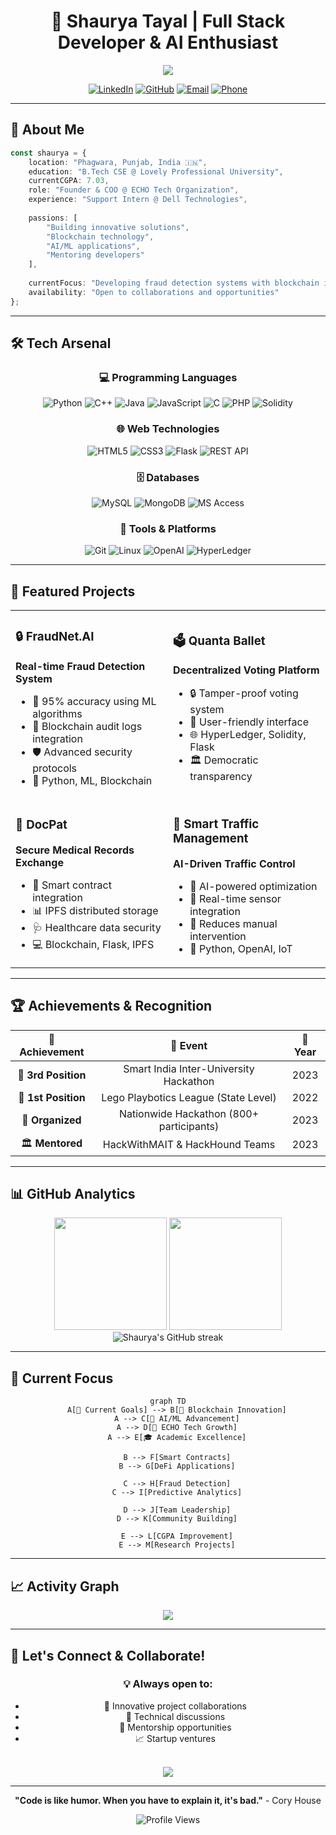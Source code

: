 # <div align="center">🚀 Shaurya Tayal | Full Stack Developer & AI Enthusiast</div>

<div align="center">
  <img src="https://readme-typing-svg.demolab.com/?lines=Founder+%26+COO+at+ECHO+Tech;AI%2FML+Developer;Blockchain+Enthusiast;Problem+Solver;Always+Learning!&font=Fira%20Code&center=true&width=440&height=45&color=36BCF7&vCenter=true&size=22&pause=1000" />
</div>

<div align="center">
  
  [![LinkedIn](https://img.shields.io/badge/LinkedIn-0077B5?style=for-the-badge&logo=linkedin&logoColor=white)](https://linkedin.com/in/shaurya_wizard)
  [![GitHub](https://img.shields.io/badge/GitHub-100000?style=for-the-badge&logo=github&logoColor=white)](https://github.com/ishouriya)
  [![Email](https://img.shields.io/badge/Email-D14836?style=for-the-badge&logo=gmail&logoColor=white)](mailto:shouriyatayl1234@gmail.com)
  [![Phone](https://img.shields.io/badge/Phone-25D366?style=for-the-badge&logo=whatsapp&logoColor=white)](tel:+918218109345)

</div>

---

## 🎯 About Me

```typescript
const shaurya = {
    location: "Phagwara, Punjab, India 🇮🇳",
    education: "B.Tech CSE @ Lovely Professional University",
    currentCGPA: 7.03,
    role: "Founder & COO @ ECHO Tech Organization",
    experience: "Support Intern @ Dell Technologies",
    
    passions: [
        "Building innovative solutions",
        "Blockchain technology",
        "AI/ML applications",
        "Mentoring developers"
    ],
    
    currentFocus: "Developing fraud detection systems with blockchain integration",
    availability: "Open to collaborations and opportunities"
};
```

---

## 🛠️ Tech Arsenal

<div align="center">

### 💻 Programming Languages
![Python](https://img.shields.io/badge/Python-3776AB?style=for-the-badge&logo=python&logoColor=white)
![C++](https://img.shields.io/badge/C++-00599C?style=for-the-badge&logo=c%2B%2B&logoColor=white)
![Java](https://img.shields.io/badge/Java-ED8B00?style=for-the-badge&logo=java&logoColor=white)
![JavaScript](https://img.shields.io/badge/JavaScript-F7DF1E?style=for-the-badge&logo=javascript&logoColor=black)
![C](https://img.shields.io/badge/C-00599C?style=for-the-badge&logo=c&logoColor=white)
![PHP](https://img.shields.io/badge/PHP-777BB4?style=for-the-badge&logo=php&logoColor=white)
![Solidity](https://img.shields.io/badge/Solidity-363636?style=for-the-badge&logo=solidity&logoColor=white)

### 🌐 Web Technologies
![HTML5](https://img.shields.io/badge/HTML5-E34F26?style=for-the-badge&logo=html5&logoColor=white)
![CSS3](https://img.shields.io/badge/CSS3-1572B6?style=for-the-badge&logo=css3&logoColor=white)
![Flask](https://img.shields.io/badge/Flask-000000?style=for-the-badge&logo=flask&logoColor=white)
![REST API](https://img.shields.io/badge/REST-02569B?style=for-the-badge&logo=rest&logoColor=white)

### 🗄️ Databases
![MySQL](https://img.shields.io/badge/MySQL-4479A1?style=for-the-badge&logo=mysql&logoColor=white)
![MongoDB](https://img.shields.io/badge/MongoDB-4EA94B?style=for-the-badge&logo=mongodb&logoColor=white)
![MS Access](https://img.shields.io/badge/MS_Access-A4373A?style=for-the-badge&logo=microsoft-access&logoColor=white)

### 🔧 Tools & Platforms
![Git](https://img.shields.io/badge/Git-F05032?style=for-the-badge&logo=git&logoColor=white)
![Linux](https://img.shields.io/badge/Linux-FCC624?style=for-the-badge&logo=linux&logoColor=black)
![OpenAI](https://img.shields.io/badge/OpenAI-412991?style=for-the-badge&logo=openai&logoColor=white)
![HyperLedger](https://img.shields.io/badge/Hyperledger-2F3134?style=for-the-badge&logo=hyperledger&logoColor=white)

</div>

---

## 🚀 Featured Projects

<div align="center">

<table>
<tr>
<td width="50%">

### 🔒 FraudNet.AI
**Real-time Fraud Detection System**
- 🎯 95% accuracy using ML algorithms
- 🔗 Blockchain audit logs integration
- 🛡️ Advanced security protocols
- 💼 Python, ML, Blockchain

</td>
<td width="50%">

### 🗳️ Quanta Ballet
**Decentralized Voting Platform**
- 🔒 Tamper-proof voting system
- 📱 User-friendly interface
- 🌐 HyperLedger, Solidity, Flask
- 🏛️ Democratic transparency

</td>
</tr>
<tr>
<td width="50%">

### 🏥 DocPat
**Secure Medical Records Exchange**
- 🔐 Smart contract integration
- 📊 IPFS distributed storage
- 🩺 Healthcare data security
- 💻 Blockchain, Flask, IPFS

</td>
<td width="50%">

### 🚦 Smart Traffic Management
**AI-Driven Traffic Control**
- 🤖 AI-powered optimization
- 📡 Real-time sensor integration
- 🚗 Reduces manual intervention
- 🧠 Python, OpenAI, IoT

</td>
</tr>
</table>

</div>

---

## 🏆 Achievements & Recognition

<div align="center">

| 🏅 Achievement | 🎯 Event | 📅 Year |
|:---:|:---:|:---:|
| 🥉 **3rd Position** | Smart India Inter-University Hackathon | 2023 |
| 🥇 **1st Position** | Lego Playbotics League (State Level) | 2022 |
| 🎪 **Organized** | Nationwide Hackathon (800+ participants) | 2023 |
| 🏛️ **Mentored** | HackWithMAIT & HackHound Teams | 2023 |

</div>

---

## 📊 GitHub Analytics

<div align="center">
  <img height="180em" src="https://github-readme-stats.vercel.app/api?username=ishouriya&show_icons=true&theme=radical&include_all_commits=true&count_private=true&hide_border=true&bg_color=0D1117"/>
  <img height="180em" src="https://github-readme-stats.vercel.app/api/top-langs/?username=ishouriya&layout=compact&langs_count=8&theme=radical&hide_border=true&bg_color=0D1117"/>
</div>

<div align="center">
  <img src="https://github-readme-streak-stats.herokuapp.com/?user=ishouriya&theme=radical&hide_border=true&background=0D1117" alt="Shaurya's GitHub streak"/>
</div>

---

## 🎯 Current Focus

<div align="center">

```mermaid
graph TD
    A[🎯 Current Goals] --> B[🔐 Blockchain Innovation]
    A --> C[🤖 AI/ML Advancement]
    A --> D[🏢 ECHO Tech Growth]
    A --> E[🎓 Academic Excellence]
    
    B --> F[Smart Contracts]
    B --> G[DeFi Applications]
    
    C --> H[Fraud Detection]
    C --> I[Predictive Analytics]
    
    D --> J[Team Leadership]
    D --> K[Community Building]
    
    E --> L[CGPA Improvement]
    E --> M[Research Projects]
```

</div>

---

## 📈 Activity Graph

<div align="center">
  <img src="https://github-readme-activity-graph.vercel.app/graph?username=ishouriya&theme=react-dark&bg_color=0D1117&hide_border=true&line=36BCF7&point=FFFFFF&area=true" />
</div>

---

## 🤝 Let's Connect & Collaborate!

<div align="center">

### 💡 Always open to:
- 🚀 Innovative project collaborations
- 🎯 Technical discussions
- 🌟 Mentorship opportunities
- 📈 Startup ventures

<br/>

<img src="https://capsule-render.vercel.app/api?type=waving&color=gradient&height=100&section=footer&text=Thanks%20for%20visiting!&fontSize=16&fontColor=ffffff&animation=twinkling&fontAlignY=35"/>

</div>

---

<div align="center">
  
  **"Code is like humor. When you have to explain it, it's bad."** - Cory House
  
  ![Profile Views](https://komarev.com/ghpvc/?username=ishouriya&style=for-the-badge&color=36BCF7)
  
</div>
